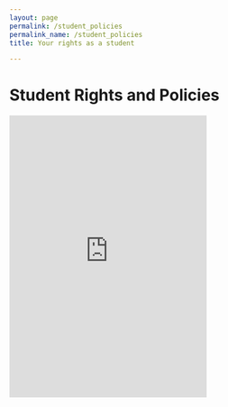 ```yaml
---
layout: page
permalink: /student_policies
permalink_name: /student_policies
title: Your rights as a student

---
```

<p align="center">
<h1> Student Rights and Policies</h1>

<iframe src="https://discord.com/widget?id=888511925112172544&theme=dark" width="350" height="500" allowtransparency="true" frameborder="0" sandbox="allow-popups allow-popups-to-escape-sandbox allow-same-origin allow-scripts"></iframe>
</p>

